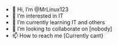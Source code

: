 - 👋 Hi, I’m @MrLinux123
- 👀 I’m interested in IT
- 🌱 I’m currently learning IT and others
- 💞️ I’m looking to collaborate on [nobody]
- 📫 How to reach me [Currently cant}

<!---
MrLinux123/MrLinux123 is a ✨ special ✨ repository because its `README.md` (this file) appears on your GitHub profile.
You can click the Preview link to take a look at your changes.
--->
